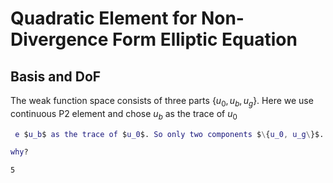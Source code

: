 # Quadratic Element for Non-Divergence Form Elliptic Equation

## Basis and DoF

The weak function space consists of three parts $\{u_0, u_b, u_g\}$. Here we use continuous P2 element and chose $u_b$ as the trace of $u_0$


```matlab
 e $u_b$ as the trace of $u_0$. So only two components $\{u_0, u_g\}$. 

why?
```




    5




```matlab

```
